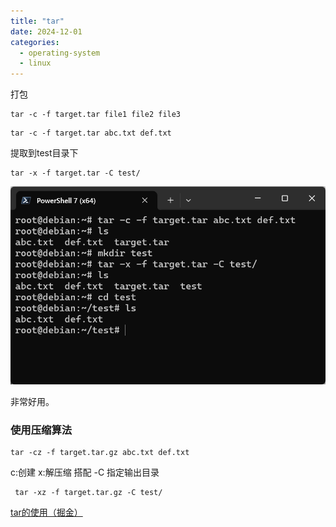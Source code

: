 ```yaml
---
title: "tar"
date: 2024-12-01
categories:
  - operating-system
  - linux
---
```



打包
```shell
tar -c -f target.tar file1 file2 file3
```

```
tar -c -f target.tar abc.txt def.txt
```

提取到test目录下
```shell
tar -x -f target.tar -C test/
```

![](https://raw.githubusercontent.com/InsHomePgup/pic_go_img/main/blog/20250113173204670.png)

非常好用。


### 使用压缩算法
```
tar -cz -f target.tar.gz abc.txt def.txt
```
c:创建
x:解压缩 搭配 -C 指定输出目录
```
 tar -xz -f target.tar.gz -C test/
```


[tar的使用（掘金）](https://juejin.cn/post/6904971490010398733)

